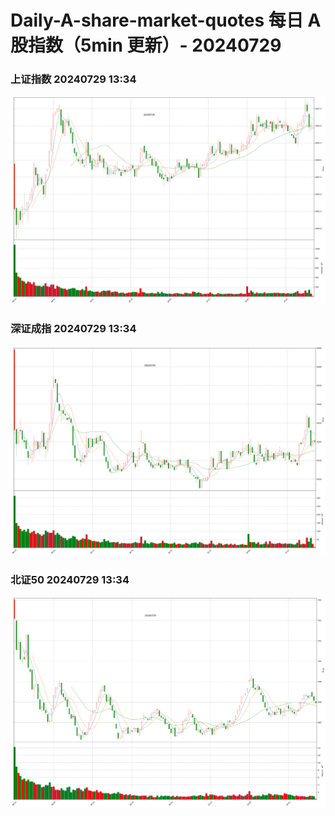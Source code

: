 
# Daily-A-share-market-quotes 每日 A 股指数（5min 更新）- 20240729

### 上证指数 20240729 13:34
![](./fig/2024/7/20240729-sh000001.png)

### 深证成指 20240729 13:34
![](./fig/2024/7/20240729-sz399001.png)

### 北证50 20240729 13:34
![](./fig/2024/7/20240729-bj899050.png)
